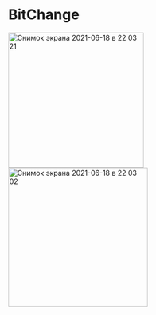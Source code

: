 # BitChange
<img width="272" alt="Снимок экрана 2021-06-18 в 22 03 21" src="https://user-images.githubusercontent.com/83182177/122606104-149b1b00-d081-11eb-8476-b65b1575bb27.png">

<img width="280" alt="Снимок экрана 2021-06-18 в 22 03 02" src="https://user-images.githubusercontent.com/83182177/122606117-195fcf00-d081-11eb-934a-5550d17082c2.png">
